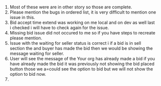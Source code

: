 1. Most of these were are in other story so those are complete.
2. Please mention the bugs in ordered list, it is very difficult to mention one issue in this.
3. Bid accept time extend was working on me local and on dev as well last i checked i will have to check again for the issue.
4. Missing bid issue did not occured to me so if you have steps to recreate please mention.
5. Issue with the waiting for seller status is correct i if a bid is in sell section the and buyer has made the bid then we would be showing the message waiting for seller.
6. User will see the message of the Your org has already made a bid if you have already made the bid it was previously not showing the bid placed button those we a=could see the option to bid but we will not show the option to bid now.
7. 